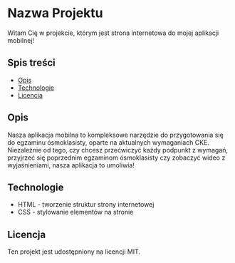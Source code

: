 # Nazwa Projektu

Witam Cię w projekcie, którym jest strona internetowa do mojej aplikacji mobilnej!

## Spis treści

- [Opis](#opis)
- [Technologie](#technologie)
- [Licencja](#licencja)

## Opis

Nasza aplikacja mobilna to kompleksowe narzędzie do przygotowania się do egzaminu ósmoklasisty, oparte na aktualnych wymaganiach CKE. Niezależnie od tego, czy chcesz przećwiczyć każdy podpunkt z wymagań, przyjrzeć się poprzednim egzaminom ósmoklasisty czy zobaczyć wideo z wyjaśnieniami, nasza aplikacja to umoliwia!

## Technologie

- HTML - tworzenie struktur strony internetowej
- CSS - stylowanie elementów na stronie

## Licencja

Ten projekt jest udostępniony na licencji MIT.
